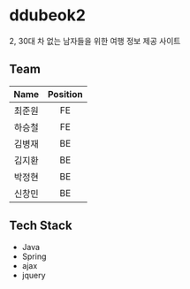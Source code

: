 # ddubeok2
2, 30대 차 없는 남자들을 위한 여행 정보 제공 사이트

## Team
|Name|Position|
|:---:|:---:|
|최준원|FE|
|하승철|FE|
|김병재|BE|
|김지환|BE|
|박정현|BE|
|신창민|BE|



## Tech Stack
- Java
- Spring
- ajax
- jquery
